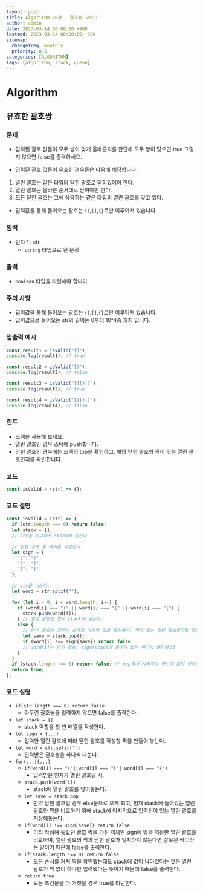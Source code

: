 ```yaml
---
layout: post
title: Algorithm 10장 - 괄호쌍 구하기
author: admin
date: 2023-03-14 00:00:00 +900
lastmod: 2023-03-14 00:00:00 +900
sitemap:
  changefreq: monthly
  priority: 0.5
categories: [ALGORITHM]
tags: [algorithm, stack, queue]
---
```


# Algorithm

## 유효한 괄호쌍

### 문제

- 입력된 괄호 값들이 모두 쌍이 맞게 올바른지를 판단해 모두 쌍이 맞으면 true 그렇지 않으면 false를 출력하세요.

- 입력된 괄호 값들이 유효한 경우들은 다음에 해당합니다.

1. 열린 괄호는 같은 타입의 닫힌 괄호로 닫혀있어야 한다.
2. 열린 괄호는 올바른 순서대로 닫혀야만 한다.
3. 모든 닫힌 괄호는 그에 상응하는 같은 타입의 열린 괄호를 갖고 있다.

- 입력값을 통해 들어오는 괄호는 `()`,`[]`,`{}`로만 이루어져 있습니다.

### 입력

- 인자 1 : str
  - `string` 타입으로 된 문장

### 출력

- `boolean` 타입을 리턴해야 합니다.

### 주의 사항

- 입력값을 통해 들어오는 괄호는 `()`,`[]`,`{}`로만 이루어져 있습니다.
- 입력값으로 들어오는 str의 길이는 0부터 10^4승 까지 입니다.

### 입출력 예시

```js
const result1 = isValid("[]");
console.log(result1); // true

const result2 = isValid("[)");
console.log(result2); // false

const result3 = isValid("[]{}()");
console.log(result3); // true

const result4 = isValid("[]{)()");
console.log(result4); // false
```

### 힌트

- 스택을 사용해 보세요.
- 열린 괄호인 경우 스택에 push합니다.
- 닫힌 괄호인 경우에는 스택의 top을 확인하고, 해당 닫힌 괄호와 짝이 맞는 열린 괄호인지를 확인합니다.

### 코드

```js
const isValid = (str) => {};
```

### 코드 설명

```js
const isValid = (str) => {
  if (str.length === 0) return false;
  let stack = [];
  // str을 비교해서 stack에 넣는다.

  // 쌍을 정해 줄 예시를 작성한다.
  let sign = {
    "(": ")",
    "[": "]",
    "{": "}",
  };

  // str을 나눈다.
  let word = str.split("");

  for (let i = 0; i < word.length; i++) {
    if (word[i] === "(" || word[i] === "[" || word[i] === "{") {
      stack.push(word[i]);
    } // 열린 괄호인 경우 stack에 넣는다.
    else {
      // 닫힌 괄호인 경우는 스택의 마지막 값을 확인해서, 짝이 맞는 열린 괄호인지를 확인한다.
      let save = stack.pop();
      if (word[i] !== sign[save]) return false;
      // word[i]는 닫힌 괄호, sign[stack에 들어가 있는 마지막 열린괄호]
    }
  }
  if (stack.length !== 0) return false; // pop해서 사라져야 하는데 값이 남아있다는 건 짝이 안 맞는다.
  return true;
};
```

### 코드 설명

- `if(str.length === 0) return false`
  - 아무런 괄호쌍을 입력하지 않으면 false를 출력한다.
- `let stack = []`
  - stack 역할을 할 빈 배열을 작성한다.
- `let sign = {...}`
  - 입력한 열린 괄호에 따라 닫힌 괄호를 작성할 짝을 만들어 놓는다.
- `let word = str.split('')`
  - 입력받은 괄호쌍을 하나씩 나눈다.
- `for(...){...}`
  - `if(word[i] === "("||word[i] === "["||word[i] === "{")`
    - 입력받은 인자가 열린 괄호일 시,
  - `stack.push(word[i])`
    - stack에 열린 괄호를 넣어놓는다.
  - `let save = stack.pop`
    - 만약 닫힌 괄호일 경우 else문으로 오게 되고, 현재 stack에 들어있는 열린 괄호와 짝을 비교하기 위해 stack에 마지막으로 입력되어 있는 열린 괄호를 저장해놓는다.
  - `if(word[i] !== sign[save]) return false`
    - 미리 작성해 놓았던 괄호 짝을 가진 객체인 sign에 방금 저장한 열린 괄호를 비교하여, 열린 괄호의 짝과 닫힌 괄호가 일치하지 않는다면 잘못된 짝이라는 말이기 때문에 false를 출력한다.
  - `if(stack.length !== 0) return false`
    - 모든 순서를 거쳐 짝을 확인했는데도 stack에 값이 남아있다는 것은 열린 괄호가 짝 없이 하나만 입력됐다는 뜻이기 때문에 false를 출력한다.
  - `return true`
    - 모든 조건문을 다 거쳤을 경우 true를 리턴한다.

